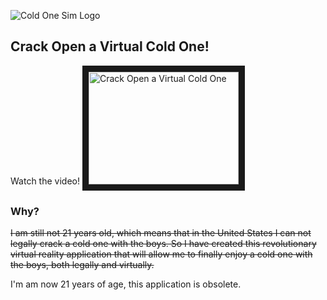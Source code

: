 ![Cold One Sim Logo](http://dmitrix.com/res/coldone.png)

## Crack Open a Virtual Cold One!
 Watch the video!
 <a href="http://www.youtube.com/watch?feature=player_embedded&v=yQL-FdYDNPI
" target="_blank"><img src="http://img.youtube.com/vi/yQL-FdYDNPI/0.jpg" 
alt="Crack Open a Virtual Cold One" width="240" height="180" border="10" /></a>
 
### Why?
~~I am still not 21 years old, which means that in the United States I can not legally crack a cold one with the boys. So I have created this revolutionary virtual reality application that will allow me to finally enjoy a cold one with the boys, both legally and virtually.~~



I'm am now 21 years of age, this application is obsolete.
